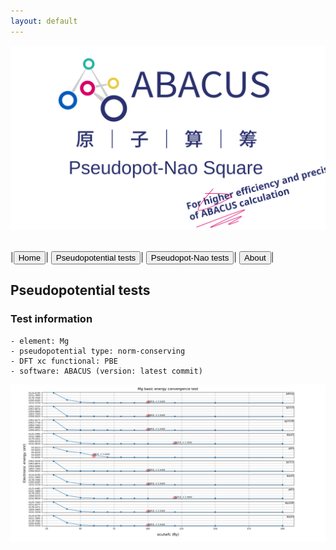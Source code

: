 ```yaml
---
layout: default
---
```


<link rel="stylesheet" type="text/css" href="../components/styles.css">



<p align="center">
    <img src="../../apns.svg">
</p>  

<br>
|<button class="top_header_button" onclick="location.href='../../index.html'">
Home</button>|
<button class="top_header_button" onclick="location.href='pseudopotential.html'">
Pseudopotential tests</button>|
<button class="top_header_button" onclick="location.href='../pseudopot-nao_tests/pseudopot-nao.html'">
Pseudopot-Nao tests</button>|
<button class="top_header_button">
About</button>|
<br>

## Pseudopotential tests
### Test information
    - element: Mg
    - pseudopotential type: norm-conserving
    - DFT xc functional: PBE
    - software: ABACUS (version: latest commit)
    
<p align="center">
    <img src="../../apns_results/pseudopot/Mg.png">
</p>  